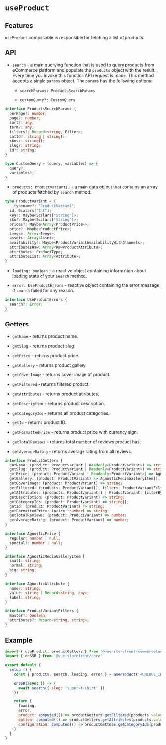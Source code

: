 # `useProduct`

## Features

`useProduct` composable is responsible for fetching a list of products.

## API

- `search` - a main querying function that is used to query products from eCommerce platform and populate the `products` object with the result. Every time you invoke this function API request is made. This method accepts a single `params` object. The `params` has the following options:
 
    - `searchParams: ProductsSearchParams`

    - `customQuery?: CustomQuery`

```ts
interface ProductsSearchParams {
  perPage?: number;
  page?: number;
  sort?: any;
  term?: any;
  filters?: Record<string, Filter>;
  catId?: string | string[];
  skus?: string[];
  slug?: string;
  id?: string;
}

type CustomQuery = (query, variables) => {
  query?;
  variables?;
}
```
- `products: ProductVariant[]` - a main data object that contains an array of products fetched by `search` method.

```ts
type ProductVariant = {
  __typename?: "ProductVariant";
  id: Scalars["Int"];
  key?: Maybe<Scalars["String"]>;
  sku?: Maybe<Scalars["String"]>;
  prices?: Maybe<Array<ProductPrice>>;
  price?: Maybe<ProductPrice>;
  images: Array<Image>;
  assets: Array<Asset>;
  availability?: Maybe<ProductVariantAvailabilityWithChannels>;
  attributesRaw: Array<RawProductAttribute>;
  attributes: ProductType;
  attributeList: Array<Attribute>;
}
```

- `loading: boolean` - a reactive object containing information about loading state of your `search` method.

- `error: UseProductErrors` - reactive object containing the error message, if `search` failed for any reason.

```ts
interface UseProductErrors {
  search?: Error;
}
```

## Getters

- `getName` - returns product name.

- `getSlug` - returns product slug.

- `getPrice` - returns product price.

- `getGallery` - returns product gallery.

- `getCoverImage` - returns cover image of product.

- `getFiltered` - returns filtered product.

- `getAttributes` - returns product attributes.

- `getDescription` - returns product description.

- `getCategoryIds` - returns all product categories.

- `getId` - returns product ID.

- `getFormattedPrice` - returns product price with currency sign.

- `getTotalReviews` - returns total number of reviews product has. 

- `getAverageRating` - returns average rating from all reviews.

```ts
interface ProductGetters {
  getName: (product: ProductVariant | Readonly<ProductVariant>) => string;
  getSlug: (product: ProductVariant | Readonly<ProductVariant>) => string;
  getPrice: (product: ProductVariant | Readonly<ProductVariant>) => AgnosticPrice;
  getGallery: (product: ProductVariant) => AgnosticMediaGalleryItem[];
  getCoverImage: (product: ProductVariant) => string;
  getFiltered: (products: ProductVariant[], filters: ProductVariantFilters | any = {}) => ProductVariant[];
  getAttributes: (products: ProductVariant[] | ProductVariant, filterByAttributeName?: string[]) => Record<string, AgnosticAttribute | string>;
  getDescription: (product: ProductVariant) => string;
  getCategoryIds: (product: ProductVariant) => string[];
  getId: (product: ProductVariant) => string;
  getFormattedPrice: (price: number) => string;
  getTotalReviews: (product: ProductVariant) => number;
  getAverageRating: (product: ProductVariant) => number;
}

interface AgnosticPrice {
  regular: number | null;
  special?: number | null;
}

interface AgnosticMediaGalleryItem {
  small: string;
  normal: string;
  big: string;
}

interface AgnosticAttribute {
  name?: string;
  value: string | Record<string, any>;
  label: string;
}

interface ProductVariantFilters {
  master?: boolean;
  attributes?: Record<string, string>;
}
```

## Example

```js
import { useProduct, productGetters } from '@vue-storefront/commercetools';
import { onSSR } from '@vue-storefront/core'

export default {
  setup () {
    const { products, search, loading, error } = useProduct('<UNIQUE_ID>');

    onSSR(async () => {
      await search({ slug: 'super-t-shirt' })
    })

    return {
      loading,
      error,
      product: computed(() => productGetters.getFiltered(products.value, { master: true, attributes: context.root.$route.query })[0]),
      option: computed(() => productGetters.getAttributes(products.value, ['color', 'size'])),
      configuration: computed(() => productGetters.getCategoryIds(product.value))
    }
  }
}
```
